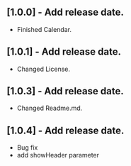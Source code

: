 ## [1.0.0] - Add release date.

* Finished Calendar.

## [1.0.1] - Add release date.

* Changed License.

## [1.0.3] - Add release date.

* Changed Readme.md.
  
## [1.0.4] - Add release date.

* Bug fix
* add showHeader parameter